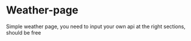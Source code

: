 # Weather-page
Simple weather page, you need to input your own api at the right sections, should be free
